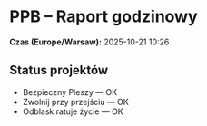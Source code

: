 # PPB – Raport godzinowy
**Czas (Europe/Warsaw):** 2025-10-21 10:26

## Status projektów
- Bezpieczny Pieszy — OK
- Zwolnij przy przejściu — OK
- Odblask ratuje życie — OK

